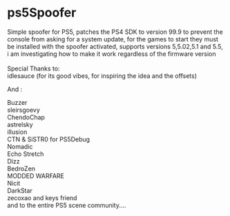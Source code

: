 # ps5Spoofer
Simple spoofer for PS5, patches the PS4 SDK to version 99.9 to prevent the console from asking for a system update, for the games to start they must be installed with the spoofer activated, supports versions 5,5.02,5.1 and 5.5, i am investigating how to make it work regardless of the firmware version  
<br>
Special Thanks to:  <br>
idlesauce (for its good vibes, for inspiring the idea and the offsets)<br>

And :

Buzzer<br>
sleirsgoevy<br>
ChendoChap<br>
astrelsky<br>
illusion<br>
CTN & SiSTR0 for PS5Debug<br>
Nomadic<br>
Echo Stretch<br>
Dizz<br>
BedroZen<br>
MODDED WARFARE<br>
Nicit<br>
DarkStar<br>
zecoxao and keys friend<br>
and to the entire PS5 scene community....
